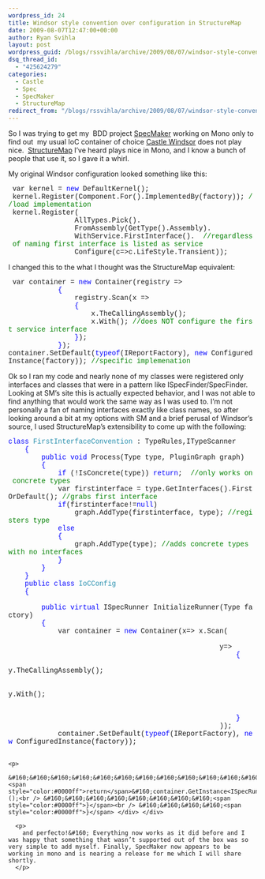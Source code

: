 ```yaml
---
wordpress_id: 24
title: Windsor style convention over configuration in StructureMap
date: 2009-08-07T12:47:00+00:00
author: Ryan Svihla
layout: post
wordpress_guid: /blogs/rssvihla/archive/2009/08/07/windsor-style-convention-over-configuration-in-structuremap.aspx
dsq_thread_id:
  - "425624279"
categories:
  - Castle
  - Spec
  - SpecMaker
  - StructureMap
redirect_from: "/blogs/rssvihla/archive/2009/08/07/windsor-style-convention-over-configuration-in-structuremap.aspx/"
---
```

So I was trying to get my&#160; BDD project <a href="https://github.com/rssvihla/specmaker/tree/master" target="_blank">SpecMaker</a> working on Mono only to find out&#160; my usual IoC container of choice <a href="http://www.castleproject.org/container/index.html" target="_blank">Castle Windsor</a> does not play nice.&#160; <a href="http://structuremap.sourceforge.net/Default.htm" target="_blank">StructureMap</a> I’ve heard plays nice in Mono, and I know a bunch of people that use it, so I gave it a whirl.

My original Windsor configuration looked something like this:

<div style="padding-bottom: 0px;margin: 0px;padding-left: 0px;padding-right: 0px;float: none;padding-top: 0px" class="wlWriterEditableSmartContent">
  <div style="font-family:consolas,lucida console,courier,monospace">
    &#160;var&#160;kernel&#160;=&#160;<span style="color:#0000ff">new</span>&#160;DefaultKernel();<br /> &#160;kernel.Register(Component.For<IReportFactory>().ImplementedBy(factory));&#160;<span style="color:#008000">//load&#160;implementation<br /> </span>&#160;kernel.Register(<br /> &#160;&#160;&#160;&#160;&#160;&#160;&#160;&#160;&#160;&#160;&#160;&#160;&#160;&#160;&#160;&#160;AllTypes.Pick().<br /> &#160;&#160;&#160;&#160;&#160;&#160;&#160;&#160;&#160;&#160;&#160;&#160;&#160;&#160;&#160;&#160;FromAssembly(GetType().Assembly).<br /> &#160;&#160;&#160;&#160;&#160;&#160;&#160;&#160;&#160;&#160;&#160;&#160;&#160;&#160;&#160;&#160;WithService.FirstInterface().&#160;&#160;<span style="color:#008000">//regardless&#160;of&#160;naming&#160;first&#160;interface&#160;is&#160;listed&#160;as&#160;service<br /> </span>&#160;&#160;&#160;&#160;&#160;&#160;&#160;&#160;&#160;&#160;&#160;&#160;&#160;&#160;&#160;&#160;Configure(c=>c.LifeStyle.Transient));
  </div>
</div>

I changed this to the what I thought was the StructureMap equivalent:

<div style="padding-bottom: 0px;margin: 0px;padding-left: 0px;padding-right: 0px;float: none;padding-top: 0px" class="wlWriterEditableSmartContent">
  <div style="font-family:consolas,lucida console,courier,monospace">
    &#160;var&#160;container&#160;=&#160;<span style="color:#0000ff">new</span>&#160;Container(registry&#160;=><br /> &#160;&#160;&#160;&#160;&#160;&#160;&#160;&#160;&#160;&#160;&#160;&#160;<span style="color:#0000ff">{</span><br /> &#160;&#160;&#160;&#160;&#160;&#160;&#160;&#160;&#160;&#160;&#160;&#160;&#160;&#160;&#160;&#160;registry.Scan(x&#160;=><br /> &#160;&#160;&#160;&#160;&#160;&#160;&#160;&#160;&#160;&#160;&#160;&#160;&#160;&#160;&#160;&#160;<span style="color:#0000ff">{</span><br /> &#160;&#160;&#160;&#160;&#160;&#160;&#160;&#160;&#160;&#160;&#160;&#160;&#160;&#160;&#160;&#160;&#160;&#160;&#160;&#160;x.TheCallingAssembly();<br /> &#160;&#160;&#160;&#160;&#160;&#160;&#160;&#160;&#160;&#160;&#160;&#160;&#160;&#160;&#160;&#160;&#160;&#160;&#160;&#160;x.With<DefaultConventionScanner>();&#160;<span style="color:#008000">//does&#160;NOT&#160;configure&#160;the&#160;first&#160;service&#160;interface<br /> </span>&#160;&#160;&#160;&#160;&#160;&#160;&#160;&#160;&#160;&#160;&#160;&#160;&#160;&#160;&#160;&#160;<span style="color:#0000ff">}</span>);<br /> &#160;&#160;&#160;&#160;&#160;&#160;&#160;&#160;&#160;&#160;&#160;&#160;<span style="color:#0000ff">}</span>);<br /> container.SetDefault(<span style="color:#0000ff">typeof</span>(IReportFactory),&#160;<span style="color:#0000ff">new</span>&#160;ConfiguredInstance(factory));&#160;<span style="color:#008000">//specific&#160;implemenation<br /> </span>
  </div>
</div>

Ok so I ran my code and nearly none of my classes were registered only interfaces and classes that were in a pattern like ISpecFinder/SpecFinder.&#160; Looking at SM’s site this is actually expected behavior, and I was not able to find anything that would work the same way as I was used to. I’m not personally a fan of naming interfaces exactly like class names, so after looking around a bit at my options with SM and a brief perusal of Windsor’s source, I used StructureMap’s extensibility to come up with the following:

<div style="padding-bottom: 0px;margin: 0px;padding-left: 0px;padding-right: 0px;float: none;padding-top: 0px" class="wlWriterEditableSmartContent">
  <div style="font-family:consolas,lucida console,courier,monospace">
    <span style="color:#0000ff">class</span>&#160;<span style="color:#2b91af">FirstInterfaceConvention</span>&#160;:&#160;TypeRules,ITypeScanner<br /> &#160;&#160;&#160;&#160;<span style="color:#0000ff">{</span><br /> &#160;&#160;&#160;&#160;&#160;&#160;&#160;&#160;<span style="color:#0000ff">public</span>&#160;<span style="color:#0000ff">void</span>&#160;Process(Type&#160;type,&#160;PluginGraph&#160;graph)<br /> &#160;&#160;&#160;&#160;&#160;&#160;&#160;&#160;<span style="color:#0000ff">{</span><br /> &#160;&#160;&#160;&#160;&#160;&#160;&#160;&#160;&#160;&#160;&#160;&#160;<span style="color:#0000ff">if</span>&#160;(!IsConcrete(type))&#160;<span style="color:#0000ff">return</span>;&#160;&#160;<span style="color:#008000">//only&#160;works&#160;on&#160;concrete&#160;types<br /> </span>&#160;&#160;&#160;&#160;&#160;&#160;&#160;&#160;&#160;&#160;&#160;&#160;var&#160;firstinterface&#160;=&#160;type.GetInterfaces().FirstOrDefault();&#160;<span style="color:#008000">//grabs&#160;first&#160;interface<br /> </span>&#160;&#160;&#160;&#160;&#160;&#160;&#160;&#160;&#160;&#160;&#160;&#160;<span style="color:#0000ff">if</span>(firstinterface!=<span style="color:#0000ff">null</span>)<br /> &#160;&#160;&#160;&#160;&#160;&#160;&#160;&#160;&#160;&#160;&#160;&#160;&#160;&#160;&#160;&#160;graph.AddType(firstinterface,&#160;type);&#160;<span style="color:#008000">//registers&#160;type<br /> </span>&#160;&#160;&#160;&#160;&#160;&#160;&#160;&#160;&#160;&#160;&#160;&#160;<span style="color:#0000ff">else</span><br /> &#160;&#160;&#160;&#160;&#160;&#160;&#160;&#160;&#160;&#160;&#160;&#160;<span style="color:#0000ff">{</span><br /> &#160;&#160;&#160;&#160;&#160;&#160;&#160;&#160;&#160;&#160;&#160;&#160;&#160;&#160;&#160;&#160;graph.AddType(type);&#160;<span style="color:#008000">//adds&#160;concrete&#160;types&#160;with&#160;no&#160;interfaces<br /> </span>&#160;&#160;&#160;&#160;&#160;&#160;&#160;&#160;&#160;&#160;&#160;&#160;<span style="color:#0000ff">}</span><br /> &#160;&#160;&#160;&#160;&#160;&#160;&#160;&#160;<span style="color:#0000ff">}</span><br /> &#160;&#160;&#160;&#160;<span style="color:#0000ff">}</span><br /> &#160;&#160;&#160;&#160;<span style="color:#0000ff">public</span>&#160;<span style="color:#0000ff">class</span>&#160;<span style="color:#2b91af">IoCConfig</span><br /> &#160;&#160;&#160;&#160;<span style="color:#0000ff">{</span><br /> &#160;&#160;&#160;&#160;&#160;&#160;&#160;&#160;<br /> &#160;&#160;&#160;&#160;&#160;&#160;&#160;&#160;<span style="color:#0000ff">public</span>&#160;<span style="color:#0000ff">virtual</span>&#160;ISpecRunner&#160;InitializeRunner(Type&#160;factory)<br /> &#160;&#160;&#160;&#160;&#160;&#160;&#160;&#160;<span style="color:#0000ff">{</span><br /> &#160;&#160;&#160;&#160;&#160;&#160;&#160;&#160;&#160;&#160;&#160;&#160;var&#160;container&#160;=&#160;<span style="color:#0000ff">new</span>&#160;Container(x=>&#160;x.Scan(<br /> &#160;&#160;&#160;&#160;&#160;&#160;&#160;&#160;&#160;&#160;&#160;&#160;&#160;&#160;&#160;&#160;&#160;&#160;&#160;&#160;&#160;&#160;&#160;&#160;&#160;&#160;&#160;&#160;&#160;&#160;&#160;&#160;&#160;&#160;&#160;&#160;&#160;&#160;&#160;&#160;&#160;&#160;&#160;&#160;&#160;&#160;&#160;&#160;&#160;&#160;&#160;&#160;&#160;&#160;&#160;<br /> &#160;&#160;&#160;&#160;&#160;&#160;&#160;&#160;&#160;&#160;&#160;&#160;&#160;&#160;&#160;&#160;&#160;&#160;&#160;&#160;&#160;&#160;&#160;&#160;&#160;&#160;&#160;&#160;&#160;&#160;&#160;&#160;&#160;&#160;&#160;&#160;&#160;&#160;&#160;&#160;&#160;&#160;&#160;&#160;&#160;&#160;&#160;&#160;&#160;&#160;&#160;y=><br /> &#160;&#160;&#160;&#160;&#160;&#160;&#160;&#160;&#160;&#160;&#160;&#160;&#160;&#160;&#160;&#160;&#160;&#160;&#160;&#160;&#160;&#160;&#160;&#160;&#160;&#160;&#160;&#160;&#160;&#160;&#160;&#160;&#160;&#160;&#160;&#160;&#160;&#160;&#160;&#160;&#160;&#160;&#160;&#160;&#160;&#160;&#160;&#160;&#160;&#160;&#160;&#160;&#160;&#160;&#160;<span style="color:#0000ff">{</span><br /> &#160;&#160;&#160;&#160;&#160;&#160;&#160;&#160;&#160;&#160;&#160;&#160;&#160;&#160;&#160;&#160;&#160;&#160;&#160;&#160;&#160;&#160;&#160;&#160;&#160;&#160;&#160;&#160;&#160;&#160;&#160;&#160;&#160;&#160;&#160;&#160;&#160;&#160;&#160;&#160;&#160;&#160;&#160;&#160;&#160;&#160;&#160;&#160;&#160;&#160;&#160;&#160;&#160;&#160;&#160;&#160;&#160;&#160;&#160;y.TheCallingAssembly();<br /> &#160;&#160;&#160;&#160;&#160;&#160;&#160;&#160;&#160;&#160;&#160;&#160;&#160;&#160;&#160;&#160;&#160;&#160;&#160;&#160;&#160;&#160;&#160;&#160;&#160;&#160;&#160;&#160;&#160;&#160;&#160;&#160;&#160;&#160;&#160;&#160;&#160;&#160;&#160;&#160;&#160;&#160;&#160;&#160;&#160;&#160;&#160;&#160;&#160;&#160;&#160;&#160;&#160;&#160;&#160;&#160;&#160;&#160;&#160;<br /> &#160;&#160;&#160;&#160;&#160;&#160;&#160;&#160;&#160;&#160;&#160;&#160;&#160;&#160;&#160;&#160;&#160;&#160;&#160;&#160;&#160;&#160;&#160;&#160;&#160;&#160;&#160;&#160;&#160;&#160;&#160;&#160;&#160;&#160;&#160;&#160;&#160;&#160;&#160;&#160;&#160;&#160;&#160;&#160;&#160;&#160;&#160;&#160;&#160;&#160;&#160;&#160;&#160;&#160;&#160;&#160;&#160;&#160;&#160;y.With<FirstInterfaceConvention>();<br /> &#160;&#160;&#160;&#160;&#160;&#160;&#160;&#160;&#160;&#160;&#160;&#160;&#160;&#160;&#160;&#160;&#160;&#160;&#160;&#160;&#160;&#160;&#160;&#160;&#160;&#160;&#160;&#160;&#160;&#160;&#160;&#160;&#160;&#160;&#160;&#160;&#160;&#160;&#160;&#160;&#160;&#160;&#160;&#160;&#160;&#160;&#160;&#160;&#160;&#160;&#160;&#160;&#160;&#160;&#160;&#160;&#160;&#160;&#160;&#160;&#160;&#160;&#160;<br /> &#160;&#160;&#160;&#160;&#160;&#160;&#160;&#160;&#160;&#160;&#160;&#160;&#160;&#160;&#160;&#160;&#160;&#160;&#160;&#160;&#160;&#160;&#160;&#160;&#160;&#160;&#160;&#160;&#160;&#160;&#160;&#160;&#160;&#160;&#160;&#160;&#160;&#160;&#160;&#160;&#160;&#160;&#160;&#160;&#160;&#160;&#160;&#160;&#160;&#160;&#160;&#160;&#160;&#160;&#160;<span style="color:#0000ff">}</span><br /> &#160;&#160;&#160;&#160;&#160;&#160;&#160;&#160;&#160;&#160;&#160;&#160;&#160;&#160;&#160;&#160;&#160;&#160;&#160;&#160;&#160;&#160;&#160;&#160;&#160;&#160;&#160;&#160;&#160;&#160;&#160;&#160;&#160;&#160;&#160;&#160;&#160;&#160;&#160;&#160;&#160;&#160;&#160;&#160;&#160;&#160;&#160;&#160;&#160;&#160;&#160;));<br /> &#160;&#160;&#160;&#160;&#160;&#160;&#160;&#160;&#160;&#160;&#160;&#160;container.SetDefault(<span style="color:#0000ff">typeof</span>(IReportFactory),&#160;<span style="color:#0000ff">new</span>&#160;ConfiguredInstance(factory));<br /> &#160;&#160;&#160;&#160;&#160;&#160;&#160;&#160;&#160;&#160;&#160;&#160;</p> 
    
    <p>
      &#160;&#160;&#160;&#160;&#160;&#160;&#160;&#160;&#160;&#160;&#160;&#160;<span style="color:#0000ff">return</span>&#160;container.GetInstance<ISpecRunner>();<br /> &#160;&#160;&#160;&#160;&#160;&#160;&#160;&#160;<span style="color:#0000ff">}</span><br /> &#160;&#160;&#160;&#160;<span style="color:#0000ff">}</span> </div> </div> 
      
      <p>
        and perfecto!&#160; Everything now works as it did before and I was happy that something that wasn’t supported out of the box was so very simple to add myself. Finally, SpecMaker now appears to be working in mono and is nearing a release for me which I will share shortly.
      </p>